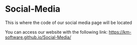 # Social-Media
This is where the code of our social media page will be located


You can access our website with the following link: https://km-software.github.io/Social-Media/
